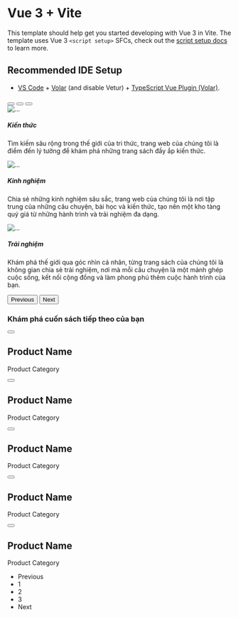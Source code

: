 # Vue 3 + Vite

This template should help get you started developing with Vue 3 in Vite. The template uses Vue 3 `<script setup>` SFCs, check out the [script setup docs](https://v3.vuejs.org/api/sfc-script-setup.html#sfc-script-setup) to learn more.

## Recommended IDE Setup

- [VS Code](https://code.visualstudio.com/) + [Volar](https://marketplace.visualstudio.com/items?itemName=Vue.volar) (and disable Vetur) + [TypeScript Vue Plugin (Volar)](https://marketplace.visualstudio.com/items?itemName=Vue.vscode-typescript-vue-plugin).
<div class="row p-1">
      <div
        id="carouselExampleCaptions"
        class="carousel slide h-25"
        data-bs-ride="carousel"
        data-bs-interval="3000"
      >
        <div class="carousel-indicators">
          <button
            type="button"
            data-bs-target="#carouselExampleCaptions"
            data-bs-slide-to="0"
            class="active"
            aria-current="true"
            aria-label="Slide 1"
          ></button>
          <button
            type="button"
            data-bs-target="#carouselExampleCaptions"
            data-bs-slide-to="1"
            aria-label="Slide 2"
          ></button>
          <button
            type="button"
            data-bs-target="#carouselExampleCaptions"
            data-bs-slide-to="2"
            aria-label="Slide 3"
          ></button>
        </div>
        <div class="carousel-inner">
          <div class="carousel-item active">
            <img
              src="../../assets/images/carosel1.jpg"
              class="d-block w-100"
              style="max-height: 75vh"
              alt="..."
            />
            <div class="carousel-caption d-none d-md-block">
              <h5 class="title_slide">Kiến thức</h5>
              <p>
                Tìm kiếm sâu rộng trong thế giới của tri thức, trang web của
                chúng tôi là điểm đến lý tưởng để khám phá những trang sách đầy
                ắp kiến thức.
              </p>
            </div>
          </div>
          <div class="carousel-item">
            <img
              src="../../assets/images/carosel2.jpg"
              class="d-block w-100"
              style="max-height: 75vh"
              alt="..."
            />
            <div class="carousel-caption d-none d-md-block">
              <h5 class="title_slide">Kinh nghiệm</h5>
              <p>
                Chia sẻ những kinh nghiệm sâu sắc, trang web của chúng tôi là
                nơi tập trung của những câu chuyện, bài học và kiến thức, tạo
                nên một kho tàng quý giá từ những hành trình và trải nghiệm đa
                dạng.
              </p>
            </div>
          </div>
          <div class="carousel-item">
            <img
              src="../../assets/images/carosel3.jpg"
              class="d-block w-100"
              style="max-height: 75vh"
              alt="..."
            />
            <div class="carousel-caption d-none d-md-block">
              <h5 class="title_slide">Trải nghiệm</h5>
              <p>
                Khám phá thế giới qua góc nhìn cá nhân, từng trang sách của
                chúng tôi là không gian chia sẻ trải nghiệm, nơi mà mỗi câu
                chuyện là một mảnh ghép cuộc sống, kết nối cộng đồng và làm
                phong phú thêm cuộc hành trình của bạn.
              </p>
            </div>
          </div>
        </div>
        <button
          class="carousel-control-prev"
          type="button"
          data-bs-target="#carouselExampleCaptions"
          data-bs-slide="prev"
        >
          <span class="carousel-control-prev-icon" aria-hidden="true"></span>
          <span class="visually-hidden">Previous</span>
        </button>
        <button
          class="carousel-control-next"
          type="button"
          data-bs-target="#carouselExampleCaptions"
          data-bs-slide="next"
        >
          <span class="carousel-control-next-icon" aria-hidden="true"></span>
          <span class="visually-hidden">Next</span>
        </button>
      </div>
    </div>
    <div class="row">
      <h3 class="title-product">Khám phá cuốn sách tiếp theo của bạn</h3>
      <div class="col-md-3 col-sm-6">
        <div class="box-product">
          <div class="product-container">
            <img src="../../assets/images/a-doctor.jpg" alt="" />
            <div class="overlay">
              <button class="btn detail-book">
                <i class="fa-solid fa-ellipsis"></i>
              </button>
            </div>
          </div>
          <h2>Product Name</h2>
          <p>Product Category</p>
        </div>
      </div>
      <div class="col-md-3 col-sm-6">
        <div class="box-product">
          <div class="product-container">
            <img src="../../assets/images/a-doctor.jpg" alt="" />
            <div class="overlay">
              <button class="btn detail-book">
                <i class="fa-solid fa-ellipsis"></i>
              </button>
            </div>
          </div>
          <h2>Product Name</h2>
          <p>Product Category</p>
        </div>
      </div>
      <div class="col-md-3 col-sm-6">
        <div class="box-product">
          <div class="product-container">
            <img src="../../assets/images/a-doctor.jpg" alt="" />
            <div class="overlay">
              <button class="btn detail-book">
                <i class="fa-solid fa-ellipsis"></i>
              </button>
            </div>
          </div>
          <h2>Product Name</h2>
          <p>Product Category</p>
        </div>
      </div>
      <div class="col-md-3 col-sm-6">
        <div class="box-product">
          <div class="product-container">
            <img src="../../assets/images/a-doctor.jpg" alt="" />
            <div class="overlay">
              <button class="btn detail-book">
                <i class="fa-solid fa-ellipsis"></i>
              </button>
            </div>
          </div>
          <h2>Product Name</h2>
          <p>Product Category</p>
        </div>
      </div>
      <div class="col-md-3 col-sm-6">
        <div class="box-product">
          <div class="product-container">
            <img src="../../assets/images/a-doctor.jpg" alt="" />
            <div class="overlay">
              <button class="btn detail-book">
                <i class="fa-solid fa-ellipsis"></i>
              </button>
            </div>
          </div>
          <h2>Product Name</h2>
          <p>Product Category</p>
        </div>
      </div>
      <div class="row">
        <div class="dieuhuong-product">
          <nav aria-label="Page navigation example">
            <ul class="pagination">
              <li class="page-item">
                <span class="page-link so-trang-sp">Previous</span>
              </li>
              <li class="page-item">
                <span class="page-link so-trang-sp">1</span>
              </li>
              <li class="page-item">
                <span class="page-link so-trang-sp">2</span>
              </li>
              <li class="page-item">
                <span class="page-link so-trang-sp">3</span>
              </li>
              <li class="page-item">
                <span class="page-link so-trang-sp">Next</span>
              </li>
            </ul>
          </nav>
        </div>
      </div>
    </div>
